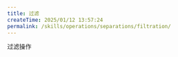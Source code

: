 ```yaml
---
title: 过滤
createTime: 2025/01/12 13:57:24
permalink: /skills/operations/separations/filtration/
---
```


过滤操作